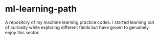 # ml-learning-path
 A repository of my machine learning practice codes. I started learning out of curiosity while exploring different fields but have grown to genuinely enjoy this sector.
